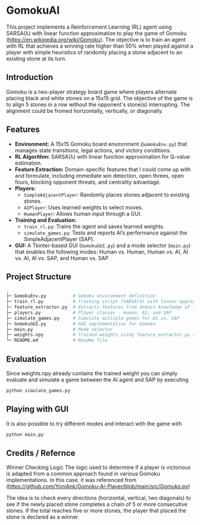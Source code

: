 # GomokuAI
This project implements a Reinforcement Learning (RL) agent using SARSA(λ) with linear function approximation to play the game of Gomoku (https://en.wikipedia.org/wiki/Gomoku). The objective is to train an agent with RL that achieves a winning rate higher than 50% when played against a player with simple heuristics of randomly placing a stone adjacent to an existing stone at its turn.

## Introduction
Gomoku is a two-player strategy board game where players alternate placing black and white stones on a 15x15 grid. The objective of the game is to align 5 stones in a row without the opponent's stone(s) interrupting. The alignment could be fromed horizontally, vertically, or diagonally.

## Features
- **Environment:** A 15x15 Gomoku board environment (`GomokuEnv.py`) that manages state transitions, legal actions, and victory conditions.
- **RL Algorithm:** SARSA(λ) with linear function approximation for Q-value estimation.
- **Feature Extraction:** Domain-specific features that I could come up with and formulate, including immediate win detection, open threes, open fours, blocking opponent threats, and centrality advantage.
- **Players:**
  - `SimpleAdjacentPlayer`: Randomly places stones adjacent to existing stones.
  - `AIPlayer`: Uses learned weights to select moves.
  - `HumanPlayer`: Allows human input through a GUI.
- **Training and Evaluation:**
  - `train_rl.py`: Trains the agent and saves learned weights.
  - `simulate_games.py`: Tests and reports AI’s performance against the SimpleAdjacentPlayer (SAP).
- **GUI:** A Tkinter-based GUI (`GomokuGUI.py`) and a mode selector (`main.py`) that enables the following modes: Human vs. Human, Human vs. AI, AI vs. AI, AI vs. SAP, and Human vs. SAP

## Project Structure
```bash
.
├─ GomokuEnv.py          # Gomoku environment definition
├─ train_rl.py           # Training script (SARSA(λ) with linear approximation)
├─ feature_extractor.py  # Extracts features from domain knowledge of this game
├─ players.py            # Player classes - Human, AI, and SAP
├─ simulate_games.py     # Simulate multiple games for AI vs. SAP
├─ GomokuGUI.py          # GUI implementation for Gomoku
├─ main.py               # Mode selector
├─ weights.npy           # Trained weights using feature_extractor.py and train_rl.py
└─ README.md             # Readme file

```

## Evaluation
Since weights.npy already contains the trained weight you can simply evaluate and simulate a game between the AI agent and SAP by executing
```bash
python simulate_games.py
```

## Playing with GUI
It is also possible to try different modes and interact with the game with
```bash
python main.py
```
## Credits / Refernce

Winner Checking Logic
The logic used to determine if a player is victorious is adapted from a common approach found in various Gomoku implementations. In this case, it was referenced from (https://github.com/YoniAnk/Gomoku-Ai-Player/blob/main/src/Gomuko.py)

The idea is to check every directions (horizontal, vertical, two diagonals) to see if the newly placed stone completes a chain of 5 or more consecutive stones. If the total reaches five or more stones, the player that placed the stone is declared as a winner.
